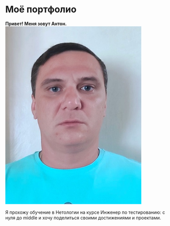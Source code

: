 # Моё портфолио

**Привет! Меня зовут Антон.**
![Мое фото](image.jpg) 

Я прохожу обучение в Нетологии на курсе Инженер по тестированию: с нуля до middle и хочу поделиться своими достижениями и проектами.  
